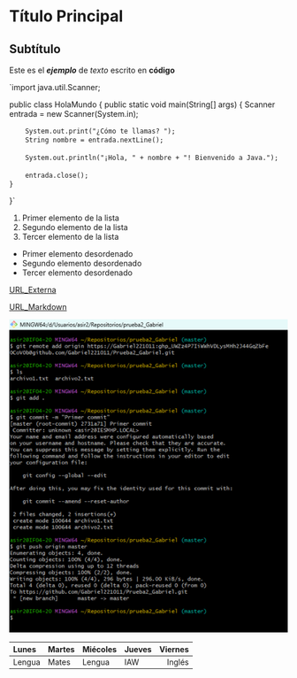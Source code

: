 # Título Principal

## Subtítulo

Este es el ***ejemplo*** de *texto* escrito en **código**

`import java.util.Scanner;

public class HolaMundo {
    public static void main(String[] args) {
        Scanner entrada = new Scanner(System.in);

        System.out.print("¿Cómo te llamas? ");
        String nombre = entrada.nextLine();

        System.out.println("¡Hola, " + nombre + "! Bienvenido a Java.");

        entrada.close();
    }
}`

1. Primer elemento de la lista
2. Segundo elemento de la lista 
3. Tercer elemento de la lista

* Primer elemento desordenado
* Segundo elemento desordenado
* Tercer elemento desordenado

[URL_Externa](https://docs.github.com/es/rest/guides/ "Un enlace a una guia de documentacion de GitHub")

[URL_Markdown](ejercicio1.md/ "Enlace a un fichero Markdown de el repositorio")

![Imagen](Imagenes1/Imagen1.png/ "Enlace a una imagen del repositorio")

|Lunes|Martes|Miécoles|Jueves|Viernes|
|:---|---|---|---|---:|
|Lengua|Mates|Lengua|IAW|Inglés|
